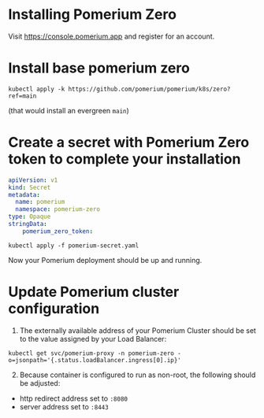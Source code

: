 # Installing Pomerium Zero

Visit https://console.pomerium.app and register for an account.

# Install base pomerium zero

```shell
kubectl apply -k https://github.com/pomerium/pomerium/k8s/zero?ref=main
```

(that would install an evergreen `main`)

# Create a secret with Pomerium Zero token to complete your installation

```yaml filename="pomerium-secret.yaml"
apiVersion: v1
kind: Secret
metadata:
  name: pomerium
  namespace: pomerium-zero
type: Opaque
stringData:
    pomerium_zero_token:
```

```shell
kubectl apply -f pomerium-secret.yaml
```

Now your Pomerium deployment should be up and running.

# Update Pomerium cluster configuration

1. The externally available address of your Pomerium Cluster should be set to the value assigned by your Load Balancer:

```shell
kubectl get svc/pomerium-proxy -n pomerium-zero -o=jsonpath='{.status.loadBalancer.ingress[0].ip}'
```

2. Because container is configured to run as non-root, the following should be adjusted:

- http redirect address set to `:8080`
- server address set to `:8443`
